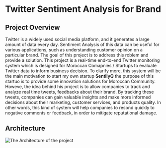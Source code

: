 # Twitter Sentiment Analysis for Brand

## Project Overview

Twitter is a widely used social media platform, and it generates a large amount of data every day. Sentiment Analysis of this data can be useful for various applications, such as understanding customer opinion on a particular brand. The goal of this project is to address this roblem and provide a solution. This project is a real-time end-to-end Twitter monitoring system which is designed for Moroccan Comapnies / Startups to evaluate Twitter data to inform business decision. To clarify more, this system will be the main motivation to start my own startup **SentilyQ** the purpose of this startuo is to provide some innovation solutions for Moroccan Community. Howeve, the idea behind his project is to allow companies to track and analyze real time tweets, feedbacks about their brand. By tracking these tweets, companies can gain valuable insights and make more informed decisions about their marketing, customer services, and products quality. In other words, this kind of system will help companies to resond quickly to negative comments or feedback, in order to mitigate reputational damage.

## Architecture

![The Architecture of the project](https://alakhawayn365-my.sharepoint.com/personal/s_lamchoudi_aui_ma/_layouts/15/onedrive.aspx?login_hint=S%2ELamchoudi%40aui%2Ema&id=%2Fpersonal%2Fs%5Flamchoudi%5Faui%5Fma%2FDocuments%2FLaptop%2FAUI%2FClasses%2FSpring23%2FSpecial%20Project%2FProject%2FarchitectureV2%2Epng&parent=%2Fpersonal%2Fs%5Flamchoudi%5Faui%5Fma%2FDocuments%2FLaptop%2FAUI%2FClasses%2FSpring23%2FSpecial%20Project%2FProject)
